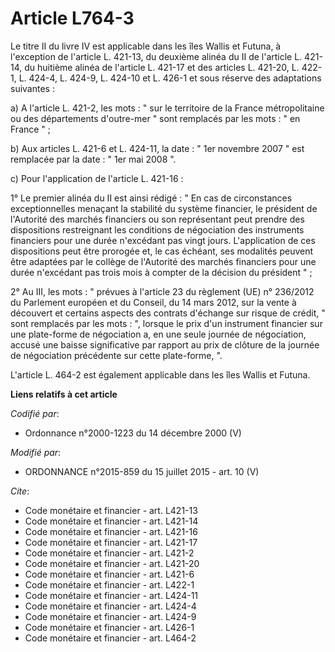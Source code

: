 # Article L764-3

Le titre II du livre IV est applicable dans les îles Wallis et Futuna, à l'exception de l'article L. 421-13, du deuxième
alinéa du II de l'article L. 421-14, du huitième alinéa de l'article L. 421-17 et des articles L. 421-20, L. 422-1, L. 424-4,
L. 424-9, L. 424-10 et L. 426-1 et sous réserve des adaptations suivantes : 

a) A l'article L. 421-2, les mots : " sur le territoire de la France métropolitaine ou des départements d'outre-mer " sont
remplacés par les mots : " en France " ; 

b) Aux articles L. 421-6 et L. 424-11, la date : " 1er novembre 2007 " est remplacée par la date : " 1er mai 2008 ". 

c) Pour l'application de l'article L. 421-16 : 

1° Le premier alinéa du II est ainsi rédigé : " En cas de circonstances exceptionnelles menaçant la stabilité du système
financier, le président de l'Autorité des marchés financiers ou son représentant peut prendre des dispositions restreignant
les conditions de négociation des instruments financiers pour une durée n'excédant pas vingt jours. L'application de ces
dispositions peut être prorogée et, le cas échéant, ses modalités peuvent être adaptées par le collège de l'Autorité des
marchés financiers pour une durée n'excédant pas trois mois à compter de la décision du président " ; 

2° Au III, les mots : " prévues à l'article 23 du règlement (UE) n° 236/2012 du Parlement européen et du Conseil, du 14 mars
2012, sur la vente à découvert et certains aspects des contrats d'échange sur risque de crédit, " sont remplacés par les
mots : ", lorsque le prix d'un instrument financier sur une plate-forme de négociation a, en une seule journée de
négociation, accusé une baisse significative par rapport au prix de clôture de la journée de négociation précédente sur cette
plate-forme, ". 

L'article L. 464-2 est également applicable dans les îles Wallis et Futuna.

**Liens relatifs à cet article**

_Codifié par_:

  - Ordonnance n°2000-1223 du 14 décembre 2000 (V)

_Modifié par_:

  - ORDONNANCE n°2015-859 du 15 juillet 2015 - art. 10 (V)

_Cite_:

  - Code monétaire et financier - art. L421-13
  - Code monétaire et financier - art. L421-14
  - Code monétaire et financier - art. L421-16
  - Code monétaire et financier - art. L421-17
  - Code monétaire et financier - art. L421-2
  - Code monétaire et financier - art. L421-20
  - Code monétaire et financier - art. L421-6
  - Code monétaire et financier - art. L422-1
  - Code monétaire et financier - art. L424-11
  - Code monétaire et financier - art. L424-4
  - Code monétaire et financier - art. L424-9
  - Code monétaire et financier - art. L426-1
  - Code monétaire et financier - art. L464-2
